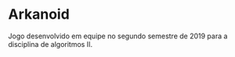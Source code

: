 # Arkanoid

Jogo desenvolvido em equipe no segundo semestre de 2019 para a disciplina de algoritmos II.
